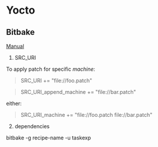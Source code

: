 # Yocto

## Bitbake

[Manual](https://www.yoctoproject.org/docs/1.6/bitbake-user-manual/bitbake-user-manual.html)

1. SRC_URI

To apply patch for specific *machine*:

> SRC_URI += "file://foo.patch"

> SRC_URI_append_machine += "file://bar.patch"

either:

> SRC_URI_machine += "file://foo.patch file://bar.patch"

2. dependencies

bitbake -g recipe-name -u taskexp

